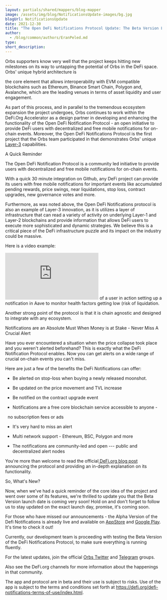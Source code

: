```yaml
---
layout: partials/shared/mappers/blog-mapper
image: /assets/img/blog/NotificationsUpdate-images/bg.jpg
blogUrl: NotificationsUpdate
date: 2021-12-30
title: "The Open DeFi Notifications Protocol Update: The Beta Version Launch is Coming Soon!"
author:
  - /blog/common/authors/EranPeled.md
type:
short_description: 
---
```


Orbs supporters know very well that the project keeps hitting new milestones on its way to untapping the potential of Orbs in the DeFi space. Orbs' unique hybrid architecture is

the core element that allows interoperability with EVM compatible blockchains such as Ethereum, Binance Smart Chain, Polygon and, Avalanche, which are the leading venues in terms of asset liquidity and user engagement.

As part of this process, and in parallel to the tremendous ecosystem expansion the project undergoes, Orbs continues to work within the DeFi.Org Accelerator as a design partner in developing and enhancing the functionality of the Open DeFi Notification Protocol - an open initiative to provide DeFi users with decentralized and free mobile notifications for on-chain events. Moreover, the Open DeFi Notifications Protocol is the first project that the Orbs team participated in that demonstrates Orbs' unique [Layer-3](https://www.orbs.com/How-Orbs-Hybrid-Architecture-Is-Becoming-a-Game-Changer-in-DeFi/) capabilities.

A Quick Reminder

The Open DeFi Notification Protocol is a community led initiative to provide users with decentralized and free mobile notifications for on-chain events.

With a quick 30 minute integration on Github, any DeFi project can provide its users with free mobile notifications for important events like accumulated pending rewards, price swings, near liquidations, stop loss, contract upgrades, new governance votes and more.

Furthermore, as was noted above, the Open DeFi Notifications protocol is also an example of Layer-3 innovation, as it is utilizes a layer of infrastructure that can read a variety of activity on underlying Layer-1 and Layer-2 blockchains and provide information that allows DeFi users to execute more sophisticated and dynamic strategies. We believe this is a critical piece of the DeFi infrastructure puzzle and its impact on the industry could be massive.

Here is a video example: 
<iframe src="https://www.youtube.com/watch?v=ecdgzJ7tA1g" title="YouTube video player" frameborder="0" allow="accelerometer; autoplay; clipboard-write; encrypted-media; gyroscope; picture-in-picture" allowfullscreen></iframe>
of a user in action setting up a notification in Aave to monitor health factors getting low (risk of liquidation.

Another strong point of the protocol is that it is chain agnostic and designed to integrate with any ecosystem.

Notifications are an Absolute Must When Money is at Stake - Never Miss A Crucial Alert

Have you ever encountered a situation when the price collapse took place and you weren't alerted beforehand? This is exactly what the DeFi Notification Protocol enables. Now you can get alerts on a wide range of crucial on-chain events you can't miss.

Here are just a few of the benefits the DeFi Notifications can offer:

-   Be alerted on stop-loss when buying a newly released moonshot.

-   Be updated on the price movement and TVL increase

-   Be notified on the contract upgrade event

-   Notifications are a free core blockchain service accessible to anyone -

    no subscription fees or ads

-   It's very hard to miss an alert

-   Multi network support - Ethereum, BSC, Polygon and more

-   The notifications are community-led and open --- public and decentralized alert nodes

You're more than welcome to read the official[  DeFi.org blog post  ](https://medium.com/@defiorg/introducing-open-defi-notification-protocol-95a8712a94e0)announcing the protocol and providing an in-depth explanation on its functionality.

So, What's New?

Now, when we've had a quick reminder of the core idea of the project and went over some of its features, we're thrilled to update you that the Beta Version launch date is coming very soon!  Hold on and don't forget to follow us to stay updated on the exact launch day, promise, it's coming soon.

For those who have missed our announcements - the Alpha Version of the Defi Notifications is already live and available on [AppStore](https://apps.apple.com/il/app/defi-notifications/id1588243632) and [Google Play](https://play.google.com/store/apps/details?id=com.orbs.openDefiNotificationsApp). It's time to check it out!

Currently, our development team is proceeding with testing the Beta Version of the DeFi Notifications Protocol, to make sure everything is running fluently.

For the latest updates, join the official [Orbs Twitter](https://twitter.com/orbs_network) and [Telegram](https://t.me/OrbsNetwork) groups.

Also see the DeFi.org channels for more information about the happenings in that community.

The app and protocol are in beta and their use is subject to risks. Use of the app is subject to the terms and conditions set forth at <https://defi.org/defi-notifications-terms-of-use/index.html>.
